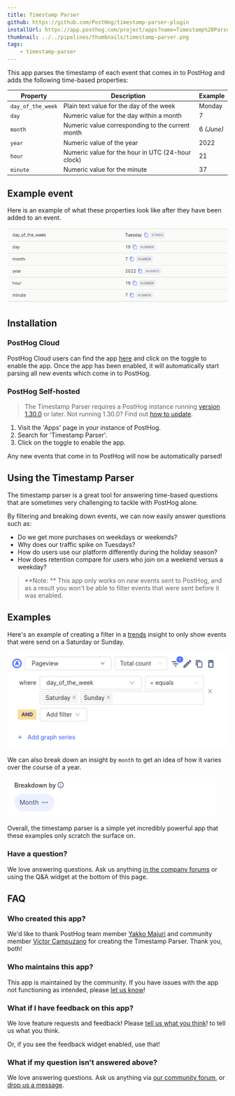 ```yaml
---
title: Timestamp Parser
github: https://github.com/PostHog/timestamp-parser-plugin
installUrl: https://app.posthog.com/project/apps?name=Timestamp%20Parser
thumbnail: ../../pipelines/thumbnails/timestamp-parser.png
tags:
    - timestamp-parser
---
```


This app parses the timestamp of each event that comes in to PostHog and adds the following time-based properties:

| Property          | Description                                       | Example    |
| ----------------- | ------------------------------------------------- | ---------- |
| `day_of_the_week` | Plain text value for the day of the week          | Monday     |
| `day`             | Numeric value for the day within a month          | 7          |
| `month`           | Numeric value corresponding to the current month  | 6 _(June)_ |
| `year`            | Numeric value of the year                         | 2022       |
| `hour`            | Numeric value for the hour in UTC (24-hour clock) | 21         |
| `minute`          | Numeric value for the minute                      | 37         |

## Example event

Here is an example of what these properties look like after they have been added to an event.

![event with timestamp properties added](../../images/docs/apps/timestamp-parser/timestamp-properties.png)

## Installation

### PostHog Cloud

PostHog Cloud users can find the app [here](https://app.posthog.com/project/apps?name=Timestamp+Parser) and click on the toggle to enable the app.
Once the app has been enabled, it will automatically start parsing all new events which come in to PostHog.

### PostHog Self-hosted

> The Timestamp Parser requires a PostHog instance running [version 1.30.0](https://posthog.com/blog/the-posthog-array-1-30-0) or later.
> Not running 1.30.0? Find out [how to update](https://posthog.com/docs/runbook/upgrading-posthog).

1. Visit the 'Apps' page in your instance of PostHog.
2. Search for 'Timestamp Parser'.
3. Click on the toggle to enable the app.

Any new events that come in to PostHog will now be automatically parsed!

## Using the Timestamp Parser

The timestamp parser is a great tool for answering time-based questions that are sometimes very challenging to tackle with PostHog alone.

By filtering and breaking down events, we can now easily answer questions such as:

- Do we get more purchases on weekdays or weekends?
- Why does our traffic spike on Tuesdays?
- How do users use our platform differently during the holiday season?
- How does retention compare for users who join on a weekend versus a weekday?

> **Note: ** This app only works on _new_ events sent to PostHog, and as a result you won't be able to filter events that were sent before it was enabled.

## Examples

Here's an example of creating a filter in a [trends](/docs/user-guides/trends) insight to only show events that were send on a Saturday or Sunday.

![filter for only events on Saturday or Sunday](../../images/docs/apps/timestamp-parser/weekend-filter.png)

We can also break down an insight by `month` to get an idea of how it varies over the course of a year.

![breaking down an insight by month](../../images/docs/apps/timestamp-parser/month-breakdown.png)

Overall, the timestamp parser is a simple yet incredibly powerful app that these examples only scratch the surface on.

### Have a question?

We love answering questions. Ask us anything [in the company forums](/questions) or using the Q&A widget at the bottom of this page.

## FAQ

### Who created this app?

We'd like to thank PostHog team member [Yakko Majuri](https://github.com/yakkomajuri) and community member [Victor Campuzano](https://github.com/vicampuzano) for creating the Timestamp Parser. Thank you, both!

### Who maintains this app?

This app is maintained by the community. If you have issues with the app not functioning as intended, please [let us know](http://app.posthog.com/home#supportModal)!

### What if I have feedback on this app?

We love feature requests and feedback! Please [tell us what you think](http://app.posthog.com/home#supportModal)! to tell us what you think.

Or, if you see the feedback widget enabled, use that!

### What if my question isn't answered above?

We love answering questions. Ask us anything via [our community forum](/questions), or [drop us a message](http://app.posthog.com/home#supportModal). 

